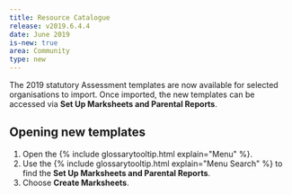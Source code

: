 ```yaml
---
title: Resource Catalogue
release: v2019.6.4.4
date: June 2019
is-new: true
area: Community
type: new
---
```


The 2019 statutory Assessment templates are now available for selected organisations to import. Once imported, the new templates can be accessed via **Set Up Marksheets and Parental Reports**.

## Opening new templates

1. Open the {% include glossarytooltip.html explain="Menu" %}.
2. Use the {% include glossarytooltip.html explain="Menu Search" %} to find the **Set Up Marksheets and Parental Reports**.
3. Choose **Create Marksheets**.
